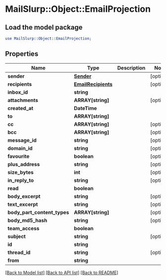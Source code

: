 # MailSlurp::Object::EmailProjection

## Load the model package
```perl
use MailSlurp::Object::EmailProjection;
```

## Properties
Name | Type | Description | Notes
------------ | ------------- | ------------- | -------------
**sender** | [**Sender**](Sender) |  | [optional] 
**recipients** | [**EmailRecipients**](EmailRecipients) |  | [optional] 
**inbox_id** | **string** |  | 
**attachments** | **ARRAY[string]** |  | [optional] 
**created_at** | **DateTime** |  | 
**to** | **ARRAY[string]** |  | 
**cc** | **ARRAY[string]** |  | [optional] 
**bcc** | **ARRAY[string]** |  | [optional] 
**message_id** | **string** |  | [optional] 
**domain_id** | **string** |  | [optional] 
**favourite** | **boolean** |  | [optional] 
**plus_address** | **string** |  | [optional] 
**size_bytes** | **int** |  | [optional] 
**in_reply_to** | **string** |  | [optional] 
**read** | **boolean** |  | 
**body_excerpt** | **string** |  | [optional] 
**text_excerpt** | **string** |  | [optional] 
**body_part_content_types** | **ARRAY[string]** |  | [optional] 
**body_md5_hash** | **string** |  | [optional] 
**team_access** | **boolean** |  | 
**subject** | **string** |  | [optional] 
**id** | **string** |  | 
**thread_id** | **string** |  | [optional] 
**from** | **string** |  | 

[[Back to Model list]](../README#documentation-for-models) [[Back to API list]](../README#documentation-for-api-endpoints) [[Back to README]](../README)


